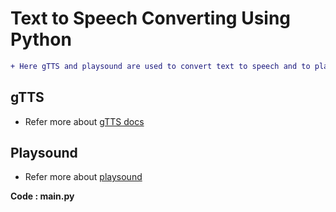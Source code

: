 # Text to Speech Converting Using Python

``` diff
+ Here gTTS and playsound are used to convert text to speech and to play the speech
```
## gTTS
- Refer more about [gTTS docs](https://gtts.readthedocs.io/en/latest/)

## Playsound
- Refer more about [playsound](https://pypi.org/project/playsound/)

**Code : main.py**
